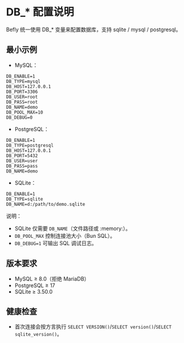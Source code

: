 # DB\_\* 配置说明

Befly 统一使用 DB\_\* 变量来配置数据库，支持 sqlite / mysql / postgresql。

## 最小示例

-   MySQL：

```
DB_ENABLE=1
DB_TYPE=mysql
DB_HOST=127.0.0.1
DB_PORT=3306
DB_USER=root
DB_PASS=root
DB_NAME=demo
DB_POOL_MAX=10
DB_DEBUG=0
```

-   PostgreSQL：

```
DB_ENABLE=1
DB_TYPE=postgresql
DB_HOST=127.0.0.1
DB_PORT=5432
DB_USER=user
DB_PASS=pass
DB_NAME=demo
```

-   SQLite：

```
DB_ENABLE=1
DB_TYPE=sqlite
DB_NAME=d:/path/to/demo.sqlite
```

说明：

-   SQLite 仅需要 `DB_NAME`（文件路径或 :memory:）。
-   `DB_POOL_MAX` 控制连接池大小（Bun SQL）。
-   `DB_DEBUG=1` 可输出 SQL 调试日志。

## 版本要求

-   MySQL ≥ 8.0（拒绝 MariaDB）
-   PostgreSQL ≥ 17
-   SQLite ≥ 3.50.0

## 健康检查

-   首次连接会按方言执行 `SELECT VERSION()`/`SELECT version()`/`SELECT sqlite_version()`。
